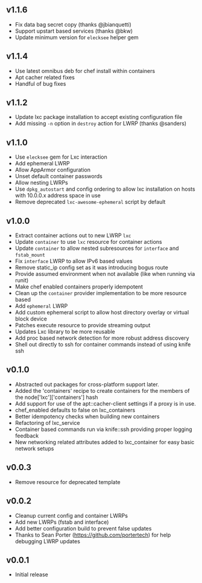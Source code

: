 ## v1.1.6
* Fix data bag secret copy (thanks @jbianquetti)
* Support upstart based services (thanks @bkw)
* Update minimum version for `elecksee` helper gem

## v1.1.4
* Use latest omnibus deb for chef install within containers
* Apt cacher related fixes
* Handful of bug fixes

## v1.1.2
* Update lxc package installation to accept existing configuration file
* Add missing `-n` option in `destroy` action for LWRP (thanks @sanders)

## v1.1.0
* Use `elecksee` gem for Lxc interaction
* Add ephemeral LWRP
* Allow AppArmor configuration
* Unset default container passwords
* Allow nesting LWRPs
* Use `dpkg_autostart` and config ordering to allow lxc installation on hosts with 10.0.0.x address space in use
* Remove deprecated `lxc-awesome-ephemeral` script by default

## v1.0.0
* Extract container actions out to new LWRP `lxc`
* Update `container` to use `lxc` resource for container actions
* Update `container` to allow nested subresources for `interface` and `fstab_mount`
* Fix `interface` LWRP to allow IPv6 based values
* Remove static_ip config set as it was introducing bogus route
* Provide assumed environment when not available (like when running via runit)
* Make chef enabled containers properly idempotent
* Clean up the `container` provider implementation to be more resource based
* Add `ephemeral` LWRP
* Add custom ephemeral script to allow host directory overlay or virtual block device
* Patches execute resource to provide streaming output
* Updates Lxc library to be more reusable
* Add proc based network detection for more robust address discovery
* Shell out directly to ssh for container commands instead of using knife ssh

## v0.1.0
* Abstracted out packages for cross-platform support later.
* Added the 'containers' recipe to create containers for the members of the node['lxc']['containers'] hash
* Add support for use of the apt::cacher-client settings if a proxy is in use.
* chef_enabled defaults to false on lxc_containers
* Better idempotency checks when building new containers
* Refactoring of lxc_service
* Container based commands run via knife::ssh providing proper logging feedback
* New networking related attributes added to lxc_container for easy basic network setups

## v0.0.3
* Remove resource for deprecated template

## v0.0.2
* Cleanup current config and container LWRPs
* Add new LWRPs (fstab and interface)
* Add better configuration build to prevent false updates
* Thanks to Sean Porter (https://github.com/portertech) for help debugging LWRP updates

## v0.0.1
* Initial release
